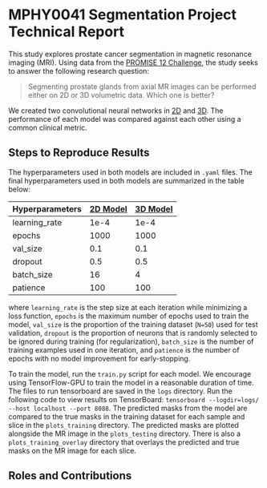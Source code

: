 # MPHY0041 Segmentation Project Technical Report

This study explores prostate cancer segmentation in magnetic resonance imaging (MRI). 
Using data from the [PROMISE 12 Challenge](https://promise12.grand-challenge.org/),
the study seeks to answer the following research question:

> Segmenting prostate glands from axial MR images can be performed either on 2D or 3D
volumetric data. Which one is better?

We created two convolutional neural networks in 
[2D](https://github.com/zcemctt/MPHY0041_Segmentation/tree/master/UNet_2D_Cy) and 
[3D](https://github.com/zcemctt/MPHY0041_Segmentation/tree/master/UNet_3D_Cy). 
The performance of each model was compared against each other using a common clinical metric.  


## Steps to Reproduce Results
The hyperparameters used in both models are included in `.yaml` files. The final hyperparameters used in both models are summarized in the table below:

| Hyperparameters      | [2D Model](https://github.com/zcemctt/MPHY0041_Segmentation/blob/master/UNet_2D_Cy/hyper_parameters.yaml) | [3D Model](https://github.com/zcemctt/MPHY0041_Segmentation/blob/master/UNet_3D_Cy/hyper_parameters.yaml) |
| ----------- | ----------- | ----------- |
| learning_rate  | 1e-4        | 1e-4        |
| epochs         | 1000        | 1000        |
| val_size       | 0.1         | 0.1         |
| dropout        | 0.5         | 0.5         |
| batch_size     | 16          | 4           |
| patience       | 100         | 100         |

where `learning_rate` is the step size at each iteration while minimizing a loss function, `epochs` is the maximum number
of epochs used to train the model, `val_size` is the proportion of the training dataset (`N=50`) used for test validation,
`dropout` is the proportion of neurons that is randomly selected to be ignored during training (for regularization),
`batch_size` is the number of training examples used in one iteration, and `patience` is the number of epochs with no
model improvement for early-stopping.

To train the model, run the `train.py` script for each model. We encourage using TensorFlow-GPU to train the model in a
reasonable duration of time. The files to run tensorboard are saved in the `logs` directory. Run the following code to view results on TensorBoard: `tensorboard --logdir=logs/ --host localhost --port 8088`. The predicted masks from the model are compared to the true masks in the training dataset for each sample and slice in the `plots_training` directory. The predicted masks are plotted alongside the MR image in the `plots_testing` directory. There is also a `plots_training_overlay` directory that overlays the predicted and true masks on the MR image for each slice.



## Roles and Contributions 
